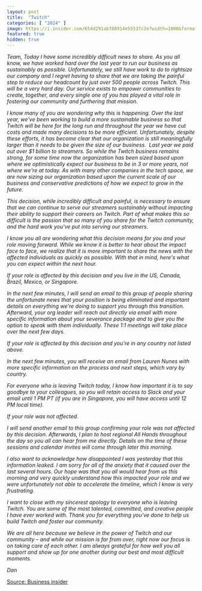 ```yaml
---
layout: post
title:  "Twitch"
categories: [ "2024" ]
image: https://i.insider.com/654d291ab788914e55537c2e?width=1000&format=jpeg&auto=webp
featured: true
hidden: true
---
```


*Team,* *Today I have some incredibly difficult news to share. As you all know, we have worked hard over the last year to run our business as sustainably as possible. Unfortunately, we still have work to do to rightsize our company and I regret having to share that we are taking the painful step to reduce our headcount by just over 500 people across Twitch. This will be a very hard day. Our service exists to empower communities to create, together, and every single one of you has played a vital role in fostering our community and furthering that mission.*

*I know many of you are wondering why this is happening. Over the last year, we've been working to build a more sustainable business so that Twitch will be here for the long run and throughout the year we have cut costs and made many decisions to be more efficient. Unfortunately, despite these efforts, it has become clear that our organization is still meaningfully larger than it needs to be given the size of our business.  Last year we paid out over $1 billion to streamers. So while the Twitch business remains strong, for some time now the organization has been sized based upon where we optimistically expect our business to be in 3 or more years, not where we're at today. As with many other companies in the tech space, we are now sizing our organization based upon the current scale of our business and conservative predictions of how we expect to grow in the future.*

*This decision, while incredibly difficult and painful, is necessary to ensure that we can continue to serve our streamers sustainably without impacting their ability to support their careers on Twitch. Part of what makes this so difficult is the passion that so many of you share for the Twitch community, and the hard work you've put into serving our streamers.*

*I know you all are wondering what this decision means for you and your role moving forward. While we know it is better to hear about the impact face to face, we realize that it is more important to share the news with the affected individuals as quickly as possible. With that in mind, here's what you can expect within the next hour.*

*If your role is affected by this decision and you live in the US, Canada, Brazil, Mexico, or Singapore.*

*In the next few minutes, I will send an email to this group of people sharing the unfortunate news that your position is being eliminated and important details on everything we're doing to support you through this transition. Afterward, your org leader will reach out directly via email with more specific information about your severance package and to give you the option to speak with them individually. These 1:1 meetings will take place over the next few days.*

*If your role is affected by this decision and you're in any country not listed above.*

*In the next few minutes, you will receive an email from Lauren Nunes with more specific information on the process and next steps, which vary by country.*

*For everyone who is leaving Twitch today, I know how important it is to say goodbye to your colleagues, so you will retain access to Slack and your email until 1 PM PT (if you are in Singapore, you will have access until 12 PM local time).*

*If your role was not affected.*

*I will send another email to this group confirming your role was not affected by this decision. Afterwards, I plan to host regional All Hands throughout the day so you all can hear from me directly. Details on the time of these sessions and calendar invites will come through later this morning.*

*I also want to acknowledge how disappointed I was yesterday that this information leaked. I am sorry for all of the anxiety that it caused over the last several hours. Our hope was that you all would hear from us this morning and very quickly understand how this impacted your role and we were unfortunately not able to accelerate the timeline, which I know is very frustrating.*

*I want to close with my sincerest apology to everyone who is leaving Twitch. You are some of the most talented, committed, and creative people I have ever worked with. Thank you for everything you've done to help us build Twitch and foster our community.*

*We are all here because we believe in the power of Twitch and our community – and while our mission is far from over, right now our focus is on taking care of each other. I am always grateful for how well you all support and show up for one another during our best and most difficult moments.*

*Dan*

[Source: Business insider](https://www.businessinsider.com/twitch-ceo-layoffs-read-email-employees-dan-clancy-disappointed-amazon-2024-1)